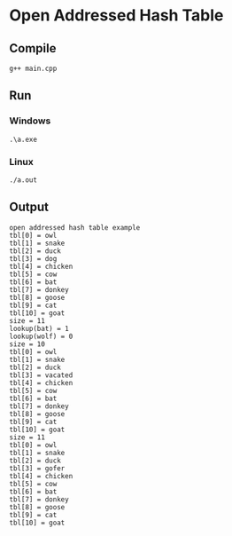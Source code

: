 # Open Addressed Hash Table

## Compile 

```
g++ main.cpp
```

## Run

### Windows

```
.\a.exe
```

### Linux

```
./a.out
```

## Output

```
open addressed hash table example
tbl[0] = owl
tbl[1] = snake
tbl[2] = duck
tbl[3] = dog
tbl[4] = chicken
tbl[5] = cow
tbl[6] = bat
tbl[7] = donkey
tbl[8] = goose
tbl[9] = cat
tbl[10] = goat
size = 11
lookup(bat) = 1
lookup(wolf) = 0
size = 10
tbl[0] = owl
tbl[1] = snake
tbl[2] = duck
tbl[3] = vacated
tbl[4] = chicken
tbl[5] = cow
tbl[6] = bat
tbl[7] = donkey
tbl[8] = goose
tbl[9] = cat
tbl[10] = goat
size = 11
tbl[0] = owl
tbl[1] = snake
tbl[2] = duck
tbl[3] = gofer
tbl[4] = chicken
tbl[5] = cow
tbl[6] = bat
tbl[7] = donkey
tbl[8] = goose
tbl[9] = cat
tbl[10] = goat
```